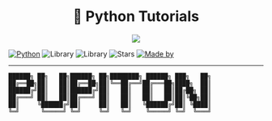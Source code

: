 <h1 align="center">
  🐍 Python Tutorials
</h1>

<p align="center">
  <img src="https://readme-typing-svg.herokuapp.com/?lines=Beginner+to+Advanced+Python+Lessons;Master+File+Handling,+OOP,+and+GUI;Practice+with+Real+Code+Examples&center=true&width=500&height=45">
</p>

[![Python](https://img.shields.io/badge/language-Python-blue?logo=python&logoColor=white)](https://www.python.org/)
![Library](https://img.shields.io/badge/library-NumPy-grey?logo=numpy)
![Library](https://img.shields.io/badge/library-Pandas-lightblue?logo=pandas)
![Stars](https://img.shields.io/badge/stars-%E2%AD%90%E2%AD%90%E2%AD%90%E2%AD%90%E2%AD%90-yellow)
[![Made by](https://img.shields.io/badge/Made%20by-Hafiz%20M%20Talal-orange)](https://github.com/HafizMTalal)


---

```text
██████╗ ██╗   ██╗██████╗ ██╗████████╗ ██████╗ ███╗   ██╗
██╔══██╗██║   ██║██╔══██╗██║╚══██╔══╝██╔═══██╗████╗  ██║
██████╔╝██║   ██║██████╔╝██║   ██║   ██║   ██║██╔██╗ ██║
██╔═══╝ ██║   ██║██╔═══╝ ██║   ██║   ██║   ██║██║╚██╗██║
██║     ╚██████╔╝██║     ██║   ██║   ╚██████╔╝██║ ╚████║
╚═╝      ╚═════╝ ╚═╝     ╚═╝   ╚═╝    ╚═════╝ ╚═╝  ╚═══╝
